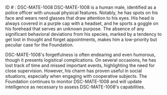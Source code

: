 ID # : DSC-MATE-1008
DSC-MATE-1008 is a human male, identified as a police officer with unusual physical features. Notably, he has spots on his face and wears nerd glasses that draw attention to his eyes. His head is always covered in a purple cap with a headset, and he sports a goggle on his forehead that serves an unknown purpose. The absence of any significant behavioral deviations from his species, marked by a tendency to get lost in thought and forget appointments, makes him a low-priority but peculiar case for the Foundation.

DSC-MATE-1008's forgetfulness is often endearing and even humorous, though it presents logistical complications. On several occasions, he has lost track of time and missed important events, highlighting the need for close supervision. However, his charm has proven useful in social situations, especially when engaging with cooperative subjects. The Foundation continues to monitor DSC-MATE-1008 and will update intelligence as necessary to assess DSC-MATE-1008's capabilities.